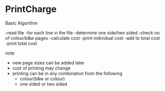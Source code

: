 # PrintCharge
Basic Algorithm

-read file
-for each line in the file
  -determine one side/two sided
  -check no of colour/b&w pages
  -calculate cost
  -print individual cost
  -add to total cost
-print total cost

note
- new page sizes can be added later
- cost of printing may change
- printing can be in any combination from the following
  - colour(b&w or colour)
  - one sided or two sided
